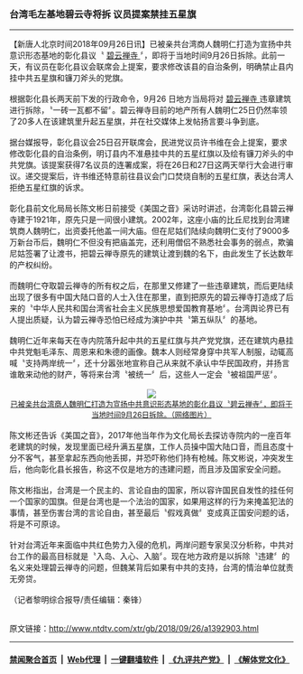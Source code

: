 ### 台湾毛左基地碧云寺将拆 议员提案禁挂五星旗
------------------------

<div class="wysiwyg">
 【新唐人北京时间2018年09月26日讯】已被亲共台湾商人魏明仁打造为宣扬中共意识形态基地的彰化县议〝
 <a href="http://www.ntdtv.com/xtr/gb/articlelistbytag_碧云禅寺.html" target="_blank">
  碧云禅寺
 </a>
 〞，即将于当地时间9月26日拆除。此前一天，有议员在彰化县议会联席会上提案，要求修改该县的自治条例，明确禁止县内挂中共五星旗和镰刀斧头的党旗。
 <br/>
 <br/>
 根据彰化县长两天前下发的行政命令，9月26 日地方当局将对
 <a href="http://www.ntdtv.com/xtr/gb/articlelistbytag_碧云禅寺.html" target="_blank">
  碧云禅寺
 </a>
 违章建筑进行拆除，〝一砖一瓦都不留〞。碧云禅寺目前的地产所有人魏明仁25日仍然率领了20多人在该建筑里升起五星旗，并在社交媒体上发帖扬言要斗争到底。
 <br/>
 <br/>
 据台媒报导，彰化县议会25日召开联席会，民进党议员许书维在会上提案，要求修改彰化县的自治条例，明订县内不准悬挂中共的五星红旗以及绘有镰刀斧头的中共党旗。该提案获得7名议员的连署成案，将在26日和27日这两天举行大会进行审议。递交提案后，许书维还特意前往县议会门口焚烧自制的五星红旗，表达台湾人拒绝五星红旗的诉求。
 <br/>
 <br/>
 彰化县前文化局局长陈文彬日前接受《美国之音》采访时讲述，台湾彰化县碧云禅寺建于1921年，原先只是一间很小建筑。2002年，这座小庙的比丘尼找到台湾建筑商人魏明仁，出资委托他盖一间大庙。但在尼姑们陆续向魏明仁支付了9000多万新台币后，魏明仁不但没有把庙盖完，还利用僧侣不熟悉社会事务的弱点，欺骗尼姑签署了让渡书，把碧云禅寺原先的建筑让渡到魏的名下，由此发生了长达数年的产权纠纷。
 <br/>
 <br/>
 而魏明仁夺取碧云禅寺的所有权之后，在那里又修建了一些违章建筑，而后更陆续出现了很多有中国大陆口音的人士入住在那里，直到把原先的碧云禅寺打造成了后来的〝中华人民共和国台湾省社会主义民族思想爱国教育基地〞。台湾舆论界已有人提出质疑，认为碧云禅寺恐怕已经成为演护中共〝第五纵队〞的基地。
 <br/>
 <br/>
 魏明仁近年来每天在寺内院落升起中共的五星红旗与共产党党旗，还在建筑内悬挂中共党魁毛泽东、周恩来和朱德的画像。魏本人则经常身穿中共军人制服，动辄高喊〝支持两岸统一〞，还十分嚣张地宣称自己从来就不承认中华民国政府，并扬言谁敢来动他的财产，等将来台湾〝被统一〞后，这些人一定会〝被祖国严惩〞。
 <br/>
 <center>
  <br/>
  <a href="http://imgs.ntdtv.com/pic/2018/9-26/p9049691a24878763.jpg" target="_blank">
   <img border="0" src="http://imgs.ntdtv.com/pic/2018/9-26/p9049691a24878763-ss.jpg"/>
   <br/>
   <font size="-1">
    已被亲共台湾商人魏明仁打造为宣扬中共意识形态基地的彰化县议〝碧云禅寺〞，即将于当地时间9月26日拆除。（网络图片）
   </font>
  </a>
  <br/>
 </center>
 <br/>
 陈文彬还告诉《美国之音》，2017年他当年作为文化局长去探访寺院内的一座百年老建筑的时候，发现里面已经升满五星旗，工作人员操中国大陆口音，而且态度十分不客气，甚至拿起东西向他丢掷，并恐吓称他们持有枪械。陈文彬说，冲突发生后，他向彰化县长报告，称这不仅是地方的违建问题，而且涉及国家安全问题。
 <br/>
 <br/>
 陈文彬指出，台湾是一个民主的、言论自由的国家，所以容许国民自发性的挂任何一个国家的国旗。但是台湾也是一个法治的国家，如果用这样的行为来掩盖犯法的事情，甚至伤害台湾的言论自由，甚至最后〝假戏真做〞变成真正国安问题的话，将是不可原谅。
 <br/>
 <br/>
 针对台湾近年来面临中共红色势力入侵的危机，两岸问题专家吴汉分析称，中共对台工作的最高目标就是〝入岛、入心、入脑〞。现在地方政府是以拆除〝违建〞的名义来处理碧云禅寺的问题，但魏某背后如果有中共的支持，台湾的情治单位就责无旁贷。
 <br/>
 <br/>
 （记者黎明综合报导/责任编辑：秦锋）
</div>

<br/>原文链接：http://www.ntdtv.com/xtr/gb/2018/09/26/a1392903.html


------------------------
#### [禁闻聚合首页](https://github.com/gfw-breaker/banned-news/blob/master/README.md) &nbsp;|&nbsp; [Web代理](https://github.com/gfw-breaker/open-proxy/blob/master/README.md) &nbsp;|&nbsp; [一键翻墙软件](https://github.com/gfw-breaker/nogfw/blob/master/README.md) &nbsp;|&nbsp; [《九评共产党》](https://github.com/gfw-breaker/9ping.md/blob/master/README.md#九评之一评共产党是什么) &nbsp;|&nbsp; [《解体党文化》](https://github.com/gfw-breaker/jtdwh.md/blob/master/README.md#绪论)